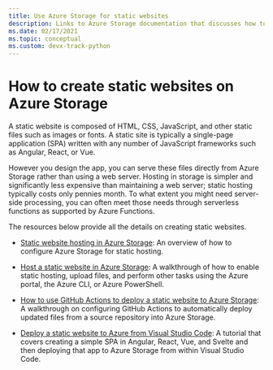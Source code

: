 ```yaml
---
title: Use Azure Storage for static websites
description: Links to Azure Storage documentation that discusses how to load files into storage and directly serve those files on the web.
ms.date: 02/17/2021
ms.topic: conceptual 
ms.custom: devx-track-python
---
```


# How to create static websites on Azure Storage

A static website is composed of HTML, CSS, JavaScript, and other static files such as images or fonts. A static site is typically a single-page application (SPA) written with any number of JavaScript frameworks such as Angular, React, or Vue.

However you design the app, you can serve these files directly from Azure Storage rather than using a web server. Hosting in storage is simpler and significantly less expensive than maintaining a web server; static hosting typically costs only pennies month. To what extent you might need server-side processing, you can often meet those needs through serverless functions as supported by Azure Functions.

The resources below provide all the details on creating static websites.

- [Static website hosting in Azure Storage](/azure/storage/blobs/storage-blob-static-website): An overview of how to configure Azure Storage for static hosting.

- [Host a static website in Azure Storage](/azure/storage/blobs/storage-blob-static-website-how-to?tabs=azure-cli): A walkthrough of how to enable static hosting, upload files, and perform other tasks using the Azure portal, the Azure CLI, or Azure PowerShell.

- [How to use GitHub Actions to deploy a static website to Azure Storage](/azure/storage/blobs/storage-blobs-static-site-github-actions): A walkthrough on configuring GitHub Actions to automatically deploy updated files from a source repository into Azure Storage.

- [Deploy a static website to Azure from Visual Studio Code](/azure/static-web-apps/getting-started?tabs=vanilla-javascript): A tutorial that covers creating a simple SPA in Angular, React, Vue, and Svelte and then deploying that app to Azure Storage from within Visual Studio Code.
